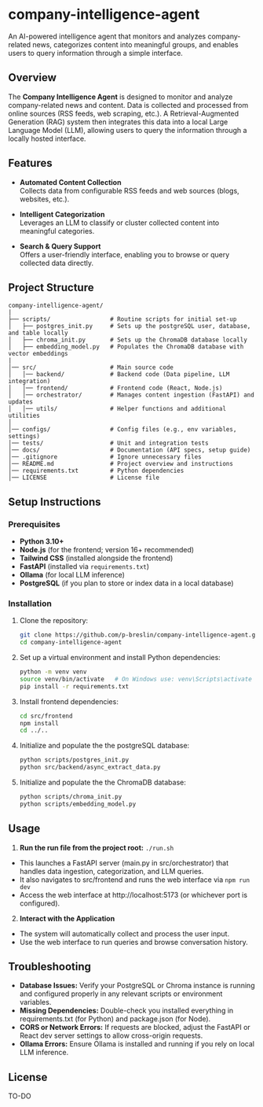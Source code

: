 # company-intelligence-agent

An AI-powered intelligence agent that monitors and analyzes company-related news, categorizes content into meaningful groups, and enables users to query information through a simple interface.

## Overview

The **Company Intelligence Agent** is designed to monitor and analyze company-related news and content. Data is collected and processed from online sources (RSS feeds, web scraping, etc.). A Retrieval-Augmented Generation (RAG) system then integrates this data into a local Large Language Model (LLM), allowing users to query the information through a locally hosted interface.

## Features

- **Automated Content Collection**  
  Collects data from configurable RSS feeds and web sources (blogs, websites, etc.).

- **Intelligent Categorization**  
  Leverages an LLM to classify or cluster collected content into meaningful categories.

- **Search & Query Support**  
  Offers a user-friendly interface, enabling you to browse or query collected data directly.

## Project Structure

```
company-intelligence-agent/
|
├── scripts/                 # Routine scripts for initial set-up
│   ├── postgres_init.py     # Sets up the postgreSQL user, database, and table locally
│   ├── chroma_init.py       # Sets up the ChromaDB database locally
│   ├── embedding_model.py   # Populates the ChromaDB database with vector embeddings
|
│── src/                     # Main source code
│   │── backend/             # Backend code (Data pipeline, LLM integration)
│   │── frontend/            # Frontend code (React, Node.js)
│   │── orchestrator/        # Manages content ingestion (FastAPI) and updates
│   │── utils/               # Helper functions and additional utilities
│
│── configs/                 # Config files (e.g., env variables, settings)
│── tests/                   # Unit and integration tests
│── docs/                    # Documentation (API specs, setup guide)
│── .gitignore               # Ignore unnecessary files
│── README.md                # Project overview and instructions
│── requirements.txt         # Python dependencies
│── LICENSE                  # License file
```

## Setup Instructions

### Prerequisites

- **Python 3.10+**
- **Node.js** (for the frontend; version 16+ recommended)
- **Tailwind CSS** (installed alongside the frontend)
- **FastAPI** (installed via `requirements.txt`)
- **Ollama** (for local LLM inference)
- **PostgreSQL** (if you plan to store or index data in a local database)

### Installation

1. Clone the repository:
   ```bash
   git clone https://github.com/p-breslin/company-intelligence-agent.git
   cd company-intelligence-agent
   ```
2. Set up a virtual environment and install Python dependencies:
   ```bash
   python -m venv venv
   source venv/bin/activate   # On Windows use: venv\Scripts\activate
   pip install -r requirements.txt
   ```
3. Install frontend dependencies:
   ```bash
   cd src/frontend
   npm install
   cd ../..
   ```
4. Initialize and populate the the postgreSQL database:
   ```bash
   python scripts/postgres_init.py
   python src/backend/async_extract_data.py
   ```
5. Initialize and populate the the ChromaDB database:
   ```bash
   python scripts/chroma_init.py
   python scripts/embedding_model.py
   ```

## Usage

1. **Run the run file from the project root:** `./run.sh`

- This launches a FastAPI server (main.py in src/orchestrator) that handles data ingestion, categorization, and LLM queries.
- It also navigates to src/frontend and runs the web interface via `npm run dev`
- Access the web interface at http://localhost:5173 (or whichever port is configured).

2. **Interact with the Application**

- The system will automatically collect and process the user input.
- Use the web interface to run queries and browse conversation history.

## Troubleshooting

- **Database Issues:** Verify your PostgreSQL or Chroma instance is running and configured properly in any relevant scripts or environment variables.
- **Missing Dependencies:** Double-check you installed everything in requirements.txt (for Python) and package.json (for Node).
- **CORS or Network Errors:** If requests are blocked, adjust the FastAPI or React dev server settings to allow cross-origin requests.
- **Ollama Errors:** Ensure Ollama is installed and running if you rely on local LLM inference.

## License

TO-DO
